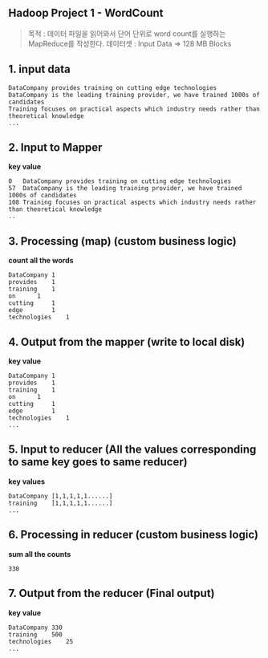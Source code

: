 ## Hadoop Project 1 - WordCount

> 목적 : 데이터 파일을 읽어와서 단어 단위로 word count를 실행하는 MapReduce를 작성한다.
> 데이터셋 : Input Data => 128 MB Blocks

## 1. input data
```
DataCompany provides training on cutting edge technologies
DataCompany is the leading training provider, we have trained 1000s of candidates
Training focuses on practical aspects which industry needs rather than theoretical knowledge
...
```

## 2. Input to Mapper

**key	value**
```
0	DataCompany provides training on cutting edge technologies
57	DataCompany is the leading training provider, we have trained 1000s of candidates
108	Training focuses on practical aspects which industry needs rather than theoretical knowledge
..
```

## 3. Processing (map) (custom business logic)

**count all the words**
```
DataCompany	1
provides	1
training	1
on		1
cutting		1
edge		1
technologies	1
```

## 4. Output from the mapper (write to local disk)

**key value**
```
DataCompany	1
provides	1
training	1
on		1
cutting		1
edge		1
technologies	1
...
```

## 5. Input to reducer (All the values corresponding to same key goes to same reducer)

**key values**
```
DataCompany	[1,1,1,1,1......]
training	[1,1,1,1,1......]
...
```

## 6. Processing in reducer (custom business logic)

**sum all the counts**
```
330
```

## 7. Output from the reducer (Final output)

**key value**
```
DataCompany	330
training	500
technologies	25
...
```
